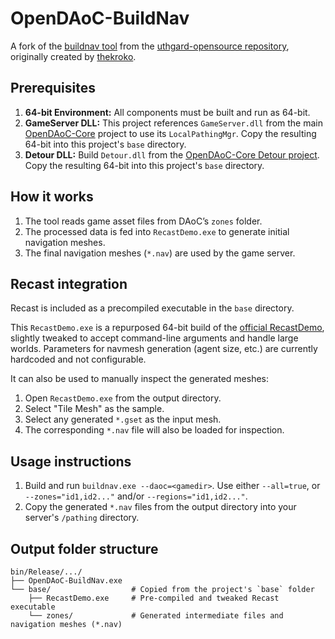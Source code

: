 # OpenDAoC-BuildNav

A fork of the [buildnav tool](https://github.com/thekroko/uthgard-opensource/tree/master/pathing/buildnav) from the [uthgard-opensource repository](https://github.com/thekroko/uthgard-opensource), originally created by [thekroko](https://github.com/thekroko).

## Prerequisites

1.  **64-bit Environment:** All components must be built and run as 64-bit.
2.  **GameServer DLL:** This project references `GameServer.dll` from the main [OpenDAoC-Core](https://github.com/OpenDAoC/OpenDAoC-Core) project to use its `LocalPathingMgr`. Copy the resulting 64-bit into this project's `base` directory.
3.  **Detour DLL:** Build `Detour.dll` from the [OpenDAoC-Core Detour project](https://github.com/OpenDAoC/OpenDAoC-Core/tree/master/Pathing/Detour). Copy the resulting 64-bit into this project's `base` directory.

## How it works

1.  The tool reads game asset files from DAoC’s `zones` folder.
2.  The processed data is fed into `RecastDemo.exe` to generate initial navigation meshes.
3.  The final navigation meshes (`*.nav`) are used by the game server.

## Recast integration

Recast is included as a precompiled executable in the `base` directory.

This `RecastDemo.exe` is a repurposed 64-bit build of the [official RecastDemo](https://github.com/recastnavigation/recastnavigation/tree/main/RecastDemo), slightly tweaked to accept command-line arguments and handle large worlds.
Parameters for navmesh generation (agent size, etc.) are currently hardcoded and not configurable.

It can also be used to manually inspect the generated meshes:
1.  Open `RecastDemo.exe` from the output directory.
2.  Select "Tile Mesh" as the sample.
3.  Select any generated `*.gset` as the input mesh.
4.  The corresponding `*.nav` file will also be loaded for inspection.

## Usage instructions

1.  Build and run `buildnav.exe --daoc=<gamedir>`. Use either `--all=true`, or `--zones="id1,id2..."` and/or `--regions="id1,id2..."`.
2.  Copy the generated `*.nav` files from the output directory into your server's `/pathing` directory.  

## Output folder structure

```
bin/Release/.../
├── OpenDAoC-BuildNav.exe
└── base/                  # Copied from the project's `base` folder
    ├── RecastDemo.exe     # Pre-compiled and tweaked Recast executable
    └── zones/             # Generated intermediate files and navigation meshes (*.nav)
```